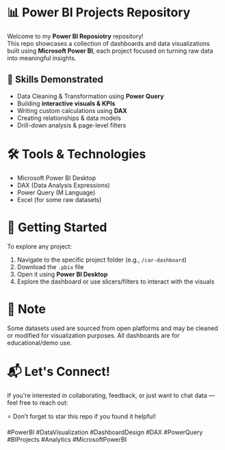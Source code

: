# 📊 Power BI Projects Repository

Welcome to my **Power BI Reposiotry** repository!  
This repo showcases a collection of dashboards and data visualizations built using **Microsoft Power BI**, each project focused on turning raw data into meaningful insights.


## 🧠 Skills Demonstrated
- Data Cleaning & Transformation using **Power Query**
- Building **interactive visuals & KPIs**
- Writing custom calculations using **DAX**
- Creating relationships & data models
- Drill-down analysis & page-level filters


# 🛠 Tools & Technologies
- Microsoft Power BI Desktop
- DAX (Data Analysis Expressions)
- Power Query (M Language)
- Excel (for some raw datasets)


# 🚀 Getting Started
To explore any project:
1. Navigate to the specific project folder (e.g., `/car-dashboard`)
2. Download the `.pbix` file
3. Open it using **Power BI Desktop**
4. Explore the dashboard or use slicers/filters to interact with the visuals


# 📌 Note
Some datasets used are sourced from open platforms and may be cleaned or modified for visualization purposes. All dashboards are for educational/demo use.


# 📬 Let's Connect!
If you're interested in collaborating, feedback, or just want to chat data — feel free to reach out:

⭐️ Don’t forget to star this repo if you found it helpful!

#PowerBI #DataVisualization #DashboardDesign #DAX #PowerQuery #BIProjects #Analytics #MicrosoftPowerBI
